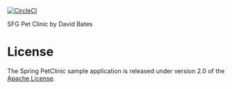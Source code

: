 [![CircleCI](https://circleci.com/gh/dbates72/sfg-pet-clinic.svg?style=svg)](https://circleci.com/gh/dbates72/sfg-pet-clinic)

SFG Pet Clinic by David Bates

# License

The Spring PetClinic sample application is released under version 2.0 of the [Apache License](http://www.apache.org/licenses/LICENSE-2.0).
